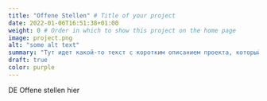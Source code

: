 ```yaml
---
title: "Offene Stellen" # Title of your project
date: 2022-01-06T16:51:38+01:00
weight: 0 # Order in which to show this project on the home page
image: project.png
alt: "some alt text"
summary: "Тут идет какой-то текст с коротким описанием проекта, который может быть и длинным, и которотким."
draft: true
color: purple
---
```


DE Offene stellen hier
